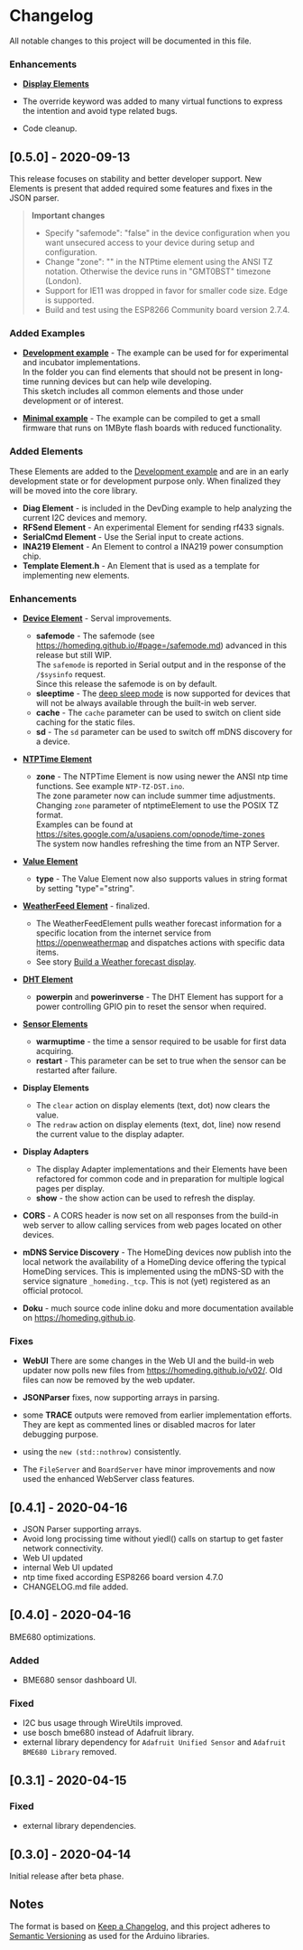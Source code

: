 # Changelog

All notable changes to this project will be documented in this file.

### Enhancements

* **[Display Elements](https://homeding.github.io/#page=/displays.md)**

* The override keyword was added to many virtual functions to express the intention and avoid type related bugs.
* Code cleanup.
## [0.5.0] - 2020-09-13 

This release focuses on stability and better developer support. New Elements is present that added required some features and fixes in the JSON parser. 


> **Important changes**
> * Specify "safemode": "false" in the device configuration when you want unsecured access to your device during setup and configuration.
> * Change "zone": "<your timezone>" in the NTPtime element using the ANSI TZ notation. Otherwise the device runs in "GMT0BST" timezone (London).
> * Support for IE11 was dropped in favor for smaller code size. Edge is supported. 
> * Build and test using the ESP8266 Community board version 2.7.4.

### Added Examples

* **[Development example](https://homeding.github.io/#page=/examples/develop.md)** - The example can be used for for experimental and incubator implementations.<br />
  In the folder you can find elements that should not be present in long-time running devices but can help wile developing.<br />
  This sketch includes all common elements and those under development or of interest.

* **[Minimal example](https://homeding.github.io/#page=/examples/minimal.md)** - The example can be compiled to get a small firmware that runs on 1MByte flash boards with reduced functionality.


### Added Elements

These Elements are added to the [Development example](https://homeding.github.io/#page=/examples/develop.md) and are in an early development state or for development purpose only. When finalized they will be moved into the core library.

* **Diag Element** - is included in the DevDing example to help analyzing the current I2C devices and memory.
* **RFSend Element** - An experimental Element for sending rf433 signals.
* **SerialCmd Element** - Use the Serial input to create actions.
* **INA219 Element** - An Element to control a INA219 power consumption chip.
* **Template Element.h** - An Element that is used as a template for implementing new elements.


### Enhancements

* **[Device Element](https://homeding.github.io/#page=/elements/device.md)** - Serval improvements.
    * **safemode** - The safemode (see <https://homeding.github.io/#page=/safemode.md>) advanced in this release but still WIP.<br/>
    The `safemode` is reported in Serial output and in the response of the `/$sysinfo` request.<br/>
    Since this release the safemode is on by default.
    * **sleeptime** - The [deep sleep mode](https://homeding.github.io/#page=/boards/deepsleep.md)
    is now supported for devices that will not be always available through the built-in web server. 
    * **cache** - The `cache` parameter can be used to switch on client side caching for the static files.
    * **sd** - The `sd` parameter can be used to switch off mDNS discovery for a device.

* **[NTPTime Element](https://homeding.github.io/#page=/elements/ntptime.md)**
    * **zone** - The NTPTime Element is now using newer the ANSI ntp time functions. See example `NTP-TZ-DST.ino`.<br/>
      The zone parameter now can include summer time adjustments.<br/>
      Changing `zone` parameter of ntptimeElement to use the POSIX TZ format.<br/> 
      Examples can be found at https://sites.google.com/a/usapiens.com/opnode/time-zones<br/>
      The system now handles refreshing the time from an NTP Server.

* **[Value Element](https://homeding.github.io/#page=/elements/value.md)**
    * **type** - The Value Element now also supports values in string format by setting "type"="string".

* **[WeatherFeed Element](https://homeding.github.io/#page=/elements/weatherfeed.md)** - finalized.
    * The WeatherFeedElement pulls weather forecast information for a specific location from 
    the internet service from <https://openweathermap> and dispatches actions with specific data items.
    * See story [Build a Weather forecast display](https://homeding.github.io/#page=/stories/story-weatherdisplay.md).

* **[DHT Element](https://homeding.github.io/#page=/elements/dht.md)**
    * **powerpin** and **powerinverse** - The DHT Element has support for a power controlling GPIO pin to reset the sensor when required.

* **[Sensor Elements](https://homeding.github.io/#page=/elements/sensors.md)**
    * **warmuptime** - the time a sensor required to be usable for first data acquiring.
    * **restart** - This parameter can be set to true when the sensor can be restarted after failure.

* **Display Elements**
    * The `clear` action on display elements (text, dot) now clears the value. 
    * The `redraw` action on display elements (text, dot, line) now resend the current value to the display adapter. 

* **Display Adapters**
    * The display Adapter implementations and their Elements have been refactored for common code and in preparation for multiple logical pages per display.
    * **show** -  the show action can be used to refresh the display.

* **CORS** - A CORS header is now set on all responses from the build-in web server to allow calling services from web pages located on other devices.

* **mDNS Service Discovery** - The HomeDing devices now publish into the local network the availability of a HomeDing device offering the typical HomeDing services. This is implemented using the mDNS-SD with the service signature `_homeding._tcp`. This is not (yet) registered as an official protocol.

* **Doku** - much source code inline doku and more documentation available on <https://homeding.github.io>.


### Fixes

* **WebUI** There are some changes in the Web UI and the build-in web updater now polls new files from <https://homeding.github.io/v02/>. Old files can now be removed by the web updater.
 
* **JSONParser** fixes, now supporting arrays in parsing.

* some **TRACE** outputs were removed from earlier implementation efforts. They are kept as commented lines or disabled macros for later debugging purpose.

* using the `new (std::nothrow)` consistently.

* The `FileServer` and `BoardServer` have minor improvements and now used the enhanced WebServer class features. 



## [0.4.1] - 2020-04-16

* JSON Parser supporting arrays.
* Avoid long procissing time without yiedl() calls on startup to get faster network connectivity. 
* Web UI updated
* internal Web UI updated
* ntp time fixed according ESP8266 board version 4.7.0
* CHANGELOG.md file added.  


## [0.4.0] - 2020-04-16

BME680 optimizations.

### Added

* BME680 sensor dashboard UI.

### Fixed

* I2C bus usage through WireUtils improved.
* use bosch bme680 instead of Adafruit library.
* external library dependency for `Adafruit Unified Sensor` and `Adafruit BME680 Library` removed.


## [0.3.1] - 2020-04-15

### Fixed

* external library dependencies.


## [0.3.0] - 2020-04-14

Initial release after beta phase.


## Notes

The format is based on [Keep a Changelog](https://keepachangelog.com/en/1.0.0/),
and this project adheres to [Semantic Versioning](https://semver.org/spec/v2.0.0.html) as used for the Arduino libraries.

